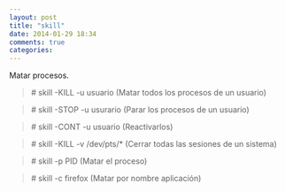 ```yaml
---
layout: post
title: "skill"
date: 2014-01-29 18:34
comments: true
categories: 
---
```

Matar procesos.

>\# skill -KILL -u usuario (Matar todos los procesos de un usuario)

>\# skill -STOP -u usurario (Parar los procesos de un usuario)

>\# skill -CONT -u usuario (Reactivarlos)

>\# skill -KILL -v /dev/pts/* (Cerrar todas las sesiones de un sistema)

>\# skill -p PID (Matar el proceso)

>\# skill -c firefox (Matar por nombre aplicación)

